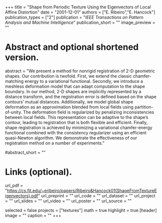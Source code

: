 +++
title = "Shape from Periodic Texture Using the Eigenvectors of Local Affine Distortion"
date = "2001-12-01"
authors = ["E. Ribeiro","E. Hancock"]
publication_types = ["2"]
publication = "_IEEE Transactions on Pattern Analysis and Machine Intelligence_"
publication_short = ""
image_preview = ""


# Abstract and optional shortened version.
abstract = "We present a method for nonrigid registration of 2-D geometric shapes. Our contribution is twofold. First, we extend the classic chamfer-matching energy to a variational functional. Secondly, we introduce a meshless deformation model that can adapt computation to the shape boundary. In our method, 2-D shapes are implicitly represented by a distance transform, and the registration error is defined based on the shape contours’ mutual distances. Additionally, we model global shape deformation as an approximation blended from local fields using partition-of-unity. The deformation field is regularized by penalizing inconsistencies between local fields. This representation can be adaptive to the shape’s contour, leading to registration that is both flexible and efficient. Finally, shape registration is achieved by minimizing a variational chamfer-energy functional combined with the consistency regularizer using an efficient quasi-Newton algorithm. We demonstrate the effectiveness of our registration method on a number of experiments."

#abstract_short = ""




# Links (optional).
url_pdf = "https://cs.fit.edu/~eribeiro/papers/Ribeiro&Hancock01(ShapeFromTextureEigenvectors).pdf"
url_preprint = ""
url_code = ""
url_dataset = ""
url_project = ""
url_slides = ""
url_video = ""
url_poster = ""
url_source = ""




selected = false
projects = ["textures"]
math = true
highlight = true
[header]
image = ""
caption = ""
+++

